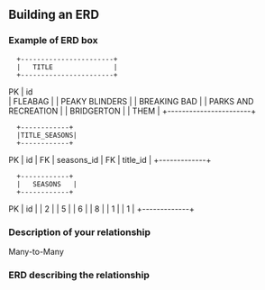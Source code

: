 ## Building an ERD 

### Example of ERD box

      +-----------------------+            
      |   TITLE               |
      +-----------------------+
PK    | id                    
      | FLEABAG               |
      | PEAKY BLINDERS        |
      | BREAKING BAD          |
      | PARKS AND RECREATION  |
      | BRIDGERTON            |
      | THEM                  |
      +-----------------------+

      +------------+
      |TITLE_SEASONS|
      +------------+
PK    | id          |
FK    | seasons_id  |
FK    | title_id    |
      +-------------+

      +------------+
      |   SEASONS   |
      +------------+
PK    | id          |
      | 2           |
      | 5           |
      | 6           |
      | 8           |
      | 1           |
      | 1           |
      +-------------+


### Description of your relationship
Many-to-Many

### ERD describing the relationship
